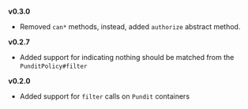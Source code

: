 **v0.3.0**

- Removed `can*` methods, instead, added `authorize` abstract method.

**v0.2.7**

- Added support for indicating nothing should be matched from the `PunditPolicy#filter`

**v0.2.0**

- Added support for `filter` calls on `Pundit` containers
